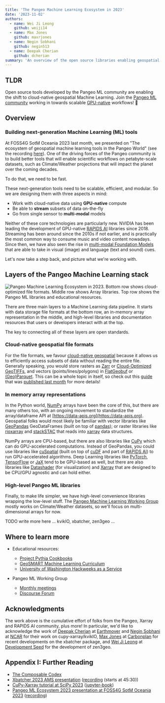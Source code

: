 ```yaml
---
title: 'The Pangeo Machine Learning Ecosystem in 2023'
date: '2023-11-02'
authors:
  - name: Wei Ji Leong
    github: weiji14
  - name: Max Jones
    github: maxrjones
  - name: Negin Sobhani
    github: negin513
  - name: Deepak Cherian
    github: dcherian
summary: 'An overview of the open source libraries enabling geospatial machine learning in the Pangeo community.'
---
```


## TLDR

Open source tools developed by the Pangeo ML community are enabling the shift to cloud-native geospatial Machine Learning.
Join the [Pangeo ML community](https://pangeo.io/meeting-notes.html#working-group-meetings) working in towards scalable [GPU-native](./xarray-kvikio) workflows! 🚀

## Overview

### Building next-generation Machine Learning (ML) tools

At FOSS4G SotM Oceania 2023 last month, we presented on "The ecosystem of geospatial machine learning tools in the Pangeo World" (see the recording [here](https://www.youtube.com/watch?v=X2LBuUfSo5Q)).
One of the driving forces of the Pangeo community is to build better tools that will enable scientific workflows on petabyte-scale datasets, such as Climate/Weather projections that will impact the planet over the coming decades.

To do that, we need to be fast.

These next-generation tools need to be scalable, efficient, and modular.
So we are designing them with three aspects in mind:

- Work with cloud-native data using **GPU-native** compute
- Be able to **stream** subsets of data on-the-fly
- Go from single sensor to **multi-modal** models

Neither of these core technologies are particularly new.
NVIDIA has been leading the development of GPU-native [RAPIDS AI](https://rapids.ai) libraries since 2018.
Streaming has been around since the 2010s if not earlier, and is practically the most common way to consume music and video content nowadays.
Since then, we have also seen the rise in [multi-modal Foundation Models](https://doi.org/10.48550/arXiv.2309.10020) that are able to take in visual (image) and language (text and sound) cues.

Let's now take a step back, and picture what we're working with.

## Layers of the Pangeo Machine Learning stack

![Pangeo Machine Learning Ecosystem in 2023. Bottom row shows cloud-optimized file formats. Middle row shows Array libraries. Top row shows the Pangeo ML libraries and educational resources.](https://github.com/weiji14/foss4g2023oceania/releases/download/v0.9.0/pangeo_ml_ecosystem.png)

There are three main layers to a Machine Learning data pipeline.
It starts with data storage file formats at the bottom row, an in-memory array representation in the middle, and high-level libraries and documentation resources that users or developers interact with at the top.

The key to connecting all of these layers are open standards.

### Cloud-native geospatial file formats

For the file formats, we favour [cloud-native geospatial](https://www.ogc.org/ogc-topics/cloud-native-geospatial) because it allows us to efficiently access subsets of data without reading the entire file.
Generally speaking, you would store rasters as [Zarr](https://zarr.dev) or [Cloud-Optimized GeoTIFFs](https://www.cogeo.org), and vectors (points/lines/polygons) in [FlatGeobuf](https://flatgeobuf.org) or [(Geo)Parquet](https://geoparquet.org).
This can be a whole topic in itself, so check out this [guide](https://guide.cloudnativegeo.org) that was [published last month](https://cloudnativegeo.org/blog/2023/10/introducing-the-cloud-optimized-geospatial-formats-guide) for more details!

### In memory array representations

In the Python world, [NumPy](https://numpy.org) arrays have been the core of this, but there are many others too, with an ongoing movement to standardize the array/dataframe API at [https://data-apis.org](https://data-apis.org).
Geospatial folks would most likely be familiar with vector libraries like [GeoPandas](https://geopandas.org) GeoDataFrames (built on top of [pandas](https://pandas.pydata.org)); or raster libraries like [rioxarray](https://corteva.github.io/rioxarray) and [stackSTAC](https://stackstac.readthedocs.io) that reads into [xarray](https://xarray.dev) data structures.

NumPy arrays are CPU-based, but there are also libraries like [CuPy](https://cupy.dev) which can do GPU-accelerated computations.
Instead of GeoPandas, you could use libraries like [cuSpatial](https://docs.rapids.ai/api/cuspatial) (built on top of [cuDF](https://docs.rapids.ai/api/cudf) and part of [RAPIDS AI](https://rapids.ai)) to run GPU-accelerated algorithms.
Deep Learning libraries like [PyTorch](https://pytorch.org/docs), [TensorFlow](https://www.tensorflow.org) or [JaX](https://jax.readthedocs.io) tend to be GPU-based as well, but there are also libraries like [Datashader](https://datashader.org) (for visualization) and [Xarray](https://xarray.dev) that are designed to be CPU/GPU agnostic and can hold either.

### High-level Pangeo ML libraries

Finally, to make life simpler, we have high-level convenience libraries wrapping the low-level stuff.
The [Pangeo Machine Learning Working Group](https://pangeo.io/meeting-notes.html#working-group-meetings) mostly works on Climate/Weather datasets, so we'll focus on multi-dimensional arrays for now.

TODO write more here ... kvikIO, xbatcher, zen3geo ...

## Where to learn more

- Educational resources:

  - [Project Pythia Cookbooks](https://cookbooks.projectpythia.org)
  - [GeoSMART Machine Learning Curriculum](https://geo-smart.github.io/mlgeo-book)
  - [University of Washington Hackweeks as a Service](https://guidebook.hackweek.io)

- Pangeo ML Working Group
  - [Monthly meetings](https://pangeo.io/meeting-notes.html#working-group-meetings)
  - [Discourse Forum](https://discourse.pangeo.io/tag/machine-learning)

## Acknowledgments

The work above is the cumulative effort of folks from the Pangeo, Xarray and RAPIDS AI community, plus more!
In particular, we'd like to acknowledge the work of [Deepak Cherian](https://github.com/dcherian) at [Earthmover](https://earthmover.io) and [Negin Sobhani](https://github.com/negin513) at [NCAR](https://ncar.ucar.edu) for their work on cupy-xarray/kvikIO,
[Max Jones](https://github.com/maxrjones) at [Carbonplan](https://carbonplan.org) for recent developments on the xbatcher package,
and [Wei Ji Leong](https://github.com/weiji14) at [Development Seed](https://developmentseed.org) for the development of zen3geo.

## Appendix I: Further Reading

- [The Composable Codex](https://voltrondata.com/codex)
- [Xbatcher 2023 AMS presentation](https://doi.org/10.6084/m9.figshare.22264072.v1) ([recording](https://ams.confex.com/recording/ams/103ANNUAL/mp4/CGNTFL54WCL/67cfb841cba94216ff99f1eb15286ba2/session63444_5.mp4) (starts at 45:30))
- [CuPy-Xarray tutorial at SciPy 2023](https://doi.org/10.5281/zenodo.8247471) ([jupyter-book](https://negin513.github.io/cupy-xarray-tutorials/README.html))
- [Pangeo ML Ecosystem 2023 presentation at FOSS4G SotM Oceania 2023](https://github.com/weiji14/foss4g2023oceania) ([recording](https://www.youtube.com/watch?v=X2LBuUfSo5Q))
